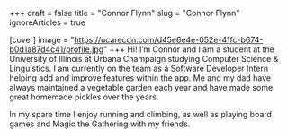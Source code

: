 +++
draft = false
title = "Connor Flynn"
slug = "Connor Flynn"
ignoreArticles = true


[cover]
image = "https://ucarecdn.com/d45e6e4e-052e-41fc-b674-b0d1a87d4c41/profile.jpg"
+++
Hi! I’m Connor and I am a student at the University of Illinois at Urbana Champaign studying Computer Science & Linguistics. I am currently on the team as a Software Developer Intern helping add and improve features within the app. Me and my dad have always maintained a vegetable garden each year and have made some great homemade pickles over the years. 

In my spare time I enjoy running and climbing, as well as playing board games and Magic the Gathering with my friends.
